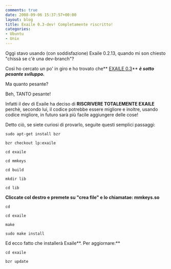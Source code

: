 ```yaml
---
comments: true
date: 2008-09-06 15:37:57+00:00
layout: blog
title: Exaile 0.3-dev! Completamente riscritto!
categories:
- Ubuntu
- Unix
---
```


Oggi stavo usando (con soddisfazione) Exaile 0.2.13, quando mi son chiesto "chissà se c'è una dev-branch"?

Così ho cercato un po' in giro e ho trovato che** [EXAILE 0.3](http://www.exaile.org/)** **_è sotto pesante sviluppo._**

Ma quanto pesante?

Beh, TANTO pesante!

Infatti il dev di Exaile ha deciso di **RISCRIVERE TOTALEMENTE EXAILE** perchè, secondo lui, il codice potrebbe essere migliore e inoltre, usando codice migliore, in futuro sarà più facile aggiungere delle cose!

Detto ciò, se siete curiosi di provarlo, seguite questi semplici passaggi:


`sudo apt-get install bzr`




`bzr checkout lp:exaile`




`cd exaile`




`cd mmkeys`




`cd build`




`mkdir lib`




`cd lib`



**Cliccate col destro e premete su "crea file" e lo chiamatae: mmkeys.so**


`cd`




`cd exaile`




`make`




`sudo make install`



Ed ecco fatto che installerà Exaile**. Per aggiornare:**


`cd exaile`




`bzr update`
